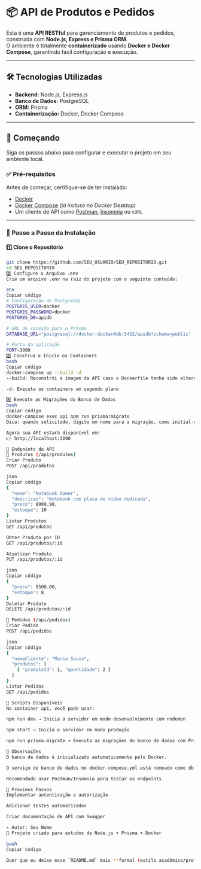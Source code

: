 # 📦 API de Produtos e Pedidos

Esta é uma **API RESTful** para gerenciamento de produtos e pedidos, construída com **Node.js, Express e Prisma ORM**.  
O ambiente é totalmente **containerizado** usando **Docker e Docker Compose**, garantindo fácil configuração e execução.

---

## 🛠️ Tecnologias Utilizadas

- **Backend:** Node.js, Express.js  
- **Banco de Dados:** PostgreSQL  
- **ORM:** Prisma  
- **Containerização:** Docker, Docker Compose  

---

## 🚀 Começando

Siga os passos abaixo para configurar e executar o projeto em seu ambiente local.

### ✅ Pré-requisitos
Antes de começar, certifique-se de ter instalado:
- [Docker](https://docs.docker.com/get-docker/)  
- [Docker Compose](https://docs.docker.com/compose/) *(já incluso no Docker Desktop)*  
- Um cliente de API como [Postman](https://www.postman.com/), [Insomnia](https://insomnia.rest/) ou `cURL`

---

### 📂 Passo a Passo da Instalação

#### 1️⃣ Clone o Repositório
```bash
git clone https://github.com/SEU_USUARIO/SEU_REPOSITORIO.git
cd SEU_REPOSITORIO
2️⃣ Configure o Arquivo .env
Crie um arquivo .env na raiz do projeto com o seguinte conteúdo:

env
Copiar código
# Configuração do PostgreSQL
POSTGRES_USER=docker
POSTGRES_PASSWORD=docker
POSTGRES_DB=apidb

# URL de conexão para o Prisma
DATABASE_URL="postgresql://docker:docker@db:5432/apidb?schema=public"

# Porta da aplicação
PORT=3000
3️⃣ Construa e Inicie os Containers
bash
Copiar código
docker-compose up --build -d
--build: Reconstrói a imagem da API caso o Dockerfile tenha sido alterado

-d: Executa os containers em segundo plano

4️⃣ Execute as Migrações do Banco de Dados
bash
Copiar código
docker-compose exec api npm run prisma:migrate
Dica: quando solicitado, digite um nome para a migração, como initial-setup.

Agora sua API estará disponível em:
👉 http://localhost:3000

📝 Endpoints da API
🔹 Produtos (/api/produtos)
Criar Produto
POST /api/produtos

json
Copiar código
{
  "nome": "Notebook Gamer",
  "descricao": "Notebook com placa de vídeo dedicada",
  "preco": 8999.90,
  "estoque": 10
}
Listar Produtos
GET /api/produtos

Obter Produto por ID
GET /api/produtos/:id

Atualizar Produto
PUT /api/produtos/:id

json
Copiar código
{
  "preco": 8500.00,
  "estoque": 8
}
Deletar Produto
DELETE /api/produtos/:id

🔹 Pedidos (/api/pedidos)
Criar Pedido
POST /api/pedidos

json
Copiar código
{
  "nomeCliente": "Maria Souza",
  "produtos": [
    { "produtoId": 1, "quantidade": 2 }
  ]
}
Listar Pedidos
GET /api/pedidos

📜 Scripts Disponíveis
No container api, você pode usar:

npm run dev → Inicia o servidor em modo desenvolvimento com nodemon

npm start → Inicia o servidor em modo produção

npm run prisma:migrate → Executa as migrações do banco de dados com Prisma

📌 Observações
O banco de dados é inicializado automaticamente pelo Docker.

O serviço de banco de dados no docker-compose.yml está nomeado como db (importante para a URL do Prisma).

Recomendado usar Postman/Insomnia para testar os endpoints.

📖 Próximos Passos
Implementar autenticação e autorização

Adicionar testes automatizados

Criar documentação de API com Swagger

✍️ Autor: Seu Nome
📅 Projeto criado para estudos de Node.js + Prisma + Docker

bash
Copiar código

Quer que eu deixe esse `README.md` mais **formal (estilo acadêmico/profissional para TCC/portfólio)** 
